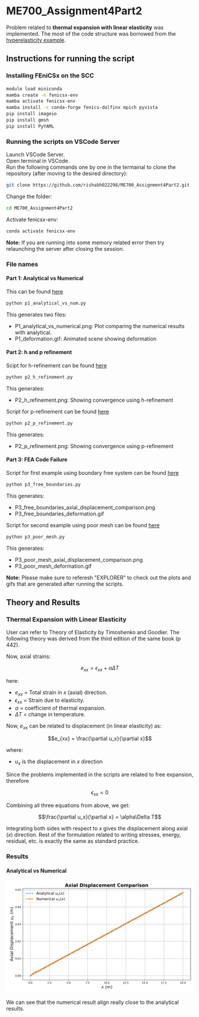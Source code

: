 # ME700_Assignment4Part2


Problem related to **thermal expansion with linear elasticity** was implemented. The most of the code structure was borrowed from the [hyperelasticity example](https://github.com/Lejeune-Lab-Graduate-Course-Materials/fenicsX/blob/main/hyperelasticity_beam.py).

## Instructions for running the script

### Installing FEniCSx on the SCC

```bash
module load miniconda
mamba create -n fenicsx-env
mamba activate fenicsx-env
mamba install -c conda-forge fenics-dolfinx mpich pyvista
pip install imageio
pip install gmsh
pip install PyYAML
```

### Running the scripts on VSCode Server
Launch VSCode Server.\
Open terminal in VSCode.\
Run the following commands one by one in the termainal to clone the repository (after moving to the desired directory):

```bash
git clone https://github.com/rishabh022298/ME700_Assignment4Part2.git
```
Change the folder:
```bash
cd ME700_Assignment4Part2
```
Activate fenicsx-env:
```bash
conda activate fenicsx-env
```
**Note:** If you are running into some memory related error then try relaunching the server after closing the session.

### File names

#### Part 1: Analytical vs Numerical
This can be found [here](https://github.com/rishabh022298/ME700_Assignment4Part2/blob/main/p1_analytical_vs_num.py)
```bash
python p1_analytical_vs_num.py
```

This generates two files:
- P1_analytical_vs_numerical.png: Plot comparing the numerical results with analytical.
- P1_deformation.gif: Animated scene showing deformation
  
#### Part 2: h and p refinement
Scipt for h-refinement can be found [here](https://github.com/rishabh022298/ME700_Assignment4Part2/blob/main/p2_h_refinement.py)
```bash
python p2_h_refinement.py
```

This generates:

- P2_h_refinement.png: Showing convergence using h-refinement
  
Script for p-refinement can be found [here](https://github.com/rishabh022298/ME700_Assignment4Part2/blob/main/p2_p_refinement.py)
```bash
python p2_p_refinement.py
```

This generates:
- P2_p_refinement.png: Showing convergence using p-refinement

#### Part 3: FEA Code Failure
Script for first example using boundary free system can be found [here](https://github.com/rishabh022298/ME700_Assignment4Part2/blob/main/p3_free_boundaries.py)
```bash
python p3_free_boundaries.py
```

This generates:
- P3_free_boundaries_axial_displacement_comparison.png
- P3_free_boundaries_deformation.gif
  
Script for second example using poor mesh can be found [here](https://github.com/rishabh022298/ME700_Assignment4Part2/blob/main/p3_poor_mesh.py)
```bash
python p3_poor_mesh.py
```

This generates:
- P3_poor_mesh_axial_displacement_comparison.png
- P3_poor_mesh_deformation.gif

**Note:** Please make sure to referesh "EXPLORER" to check out the plots and gifs that are generated after running the scripts.

## Theory and Results

### Thermal Expansion with Linear Elasticity
User can refer to Theory of Elasticity by Timoshenko and Goodier. The following theory was derived from the third edition of the same book (p 442).

Now, axial strains:

$$e_{xx} = \epsilon_{xx} + \alpha\Delta T$$

here:
- $e_{xx}$ = Total strain in $x$ (axial) direction.
- $\epsilon_{xx}$ = Strain due to elasticity.
- $\alpha$ = coefficient of thermal expansion.
- $\Delta T$ = change in temperature. 

Now, $e_{xx}$ can be related to displacement (in linear elasticity) as:

$$e_{xx} = \frac{\partial u_x}{\partial x}$$

where:
- $u_x$ is the displacement in $x$ direction

Since the problems implemented in the scripts are related to free expansion, therefore

$$\epsilon_{xx} = 0$$

Combining all three equations from above, we get:

$$\frac{\partial u_x}{\partial x} = \alpha\Delta T$$

Integrating both sides with respect to $x$ gives the displacement along axial ($x$) direction. Rest of the formulation related to writing stresses, energy, residual, etc. is exactly the same as standard practice.

### Results

#### Analytical vs Numerical

![Alt Text](figures/P1_analytical_vs_numerical.png)

We can see that the numerical result align really close to the analytical results.

